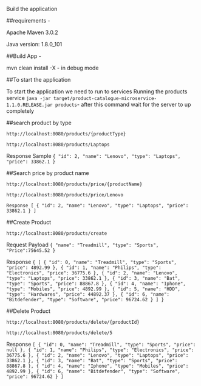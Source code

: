 Build the application

##requirements -

Apache Maven 3.0.2 

Java version: 1.8.0_101

##Build App -

mvn clean install -X - in debug mode

##To start the application

To start the application we need to run to services
Running the products service
`java -jar target/product-catalogue-microservice-1.1.0.RELEASE.jar products`- after this command wait for the server to up completely

##search product by type

`http://localhost:8080/products/{productType}`

`http://localhost:8080/products/Laptops`

Response Sample
`{
  "id": 2,
  "name": "Lenovo",
  "type": "Laptops",
  "price": 33862.1
}`

##Search price by product name

`http://localhost:8080/products/price/{productName}`

`http://localhost:8080/products/price/Lenovo`

`Response
[
  {
    "id": 2,
    "name": "Lenovo",
    "type": "Laptops",
    "price": 33862.1
  }
]`

##Create Product


`http://localhost:8080/products/create`

Request Payload
`{
"name": "Treadmill",
"type": "Sports",
"Price":75645.52
}`

Response 
`{
[
  {
    "id": 0,
    "name": "Treadmill",
    "type": "Sports",
    "price": 4892.99
  },
  {
    "id": 1,
    "name": "Philips",
    "type": "Electronics",
    "price": 36775.6
  },
  {
    "id": 2,
    "name": "Lenovo",
    "type": "Laptops",
    "price": 33862.1
  },
  {
    "id": 3,
    "name": "Bat",
    "type": "Sports",
    "price": 88867.8
  },
  {
    "id": 4,
    "name": "Iphone",
    "type": "Mobiles",
    "price": 4892.99
  },
  {
    "id": 5,
    "name": "HDD",
    "type": "Hardwares",
    "price": 44892.37
  },
  {
    "id": 6,
    "name": "Bitdefender",
    "type": "Software",
    "price": 96724.62
  }
]
}`

##Delete Product

`http://localhost:8080/products/delete/{productId}`

`http://localhost:8080/products/delete/5`

Response
`[
  {
    "id": 0,
    "name": "Treadmill",
    "type": "Sports",
    "price": null
  },
  {
    "id": 1,
    "name": "Philips",
    "type": "Electronics",
    "price": 36775.6
  },
  {
    "id": 2,
    "name": "Lenovo",
    "type": "Laptops",
    "price": 33862.1
  },
  {
    "id": 3,
    "name": "Bat",
    "type": "Sports",
    "price": 88867.8
  },
  {
    "id": 4,
    "name": "Iphone",
    "type": "Mobiles",
    "price": 4892.99
  },
  {
    "id": 6,
    "name": "Bitdefender",
    "type": "Software",
    "price": 96724.62
  }
]`

